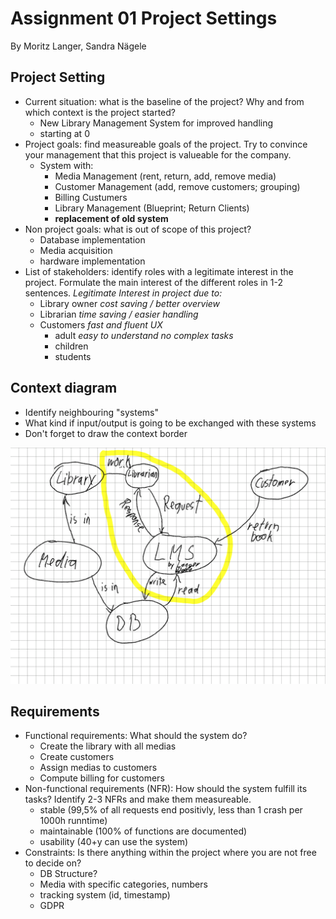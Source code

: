 # Assignment 01 Project Settings 

By Moritz Langer, Sandra Nägele

## Project Setting

- Current situation: what is the baseline of the project? Why and from which context is the project started?
  - New Library Management System for improved handling
  - starting at 0
- Project goals: find measureable goals of the project. Try to convince your management that this project is valueable for the company.
  - System with:
    - Media Management (rent, return, add, remove media)
    - Customer Management (add, remove customers; grouping)
    - Billing Custumers
    - Library Management (Blueprint; Return Clients)
    - **replacement of old system**
- Non project goals: what is out of scope of this project?
  - Database implementation
  - Media acquisition
  - hardware implementation
- List of stakeholders: identify roles with a legitimate interest in the project. Formulate the main interest of the different roles in 1-2 sentences.
*Legitimate Interest in project due to:*
  - Library owner *cost saving / better overview*
  - Librarian *time saving / easier handling*
  - Customers *fast and fluent UX*
    - adult *easy to understand no complex tasks*
    - children
    - students

## Context diagram

- Identify neighbouring "systems"
- What kind if input/output is going to be exchanged with these systems
- Don't forget to draw the context border

![image](./Library_ContextDiagram.png)

## Requirements

- Functional requirements: What should the system do?
  - Create the library with all medias
  - Create customers
  - Assign medias to customers
  - Compute billing for customers
- Non-functional requirements (NFR): How should the system fulfill its tasks? Identify 2-3 NFRs and make them measureable.
  - stable (99,5% of all requests end positivly, less than 1 crash per 1000h runntime)
  - maintainable (100% of functions are documented)
  - usability (40+y can use the system)
- Constraints: Is there anything within the project where you are not free to decide on?
  - DB Structure?
  - Media with specific categories, numbers
  - tracking system (id, timestamp)
  - GDPR
